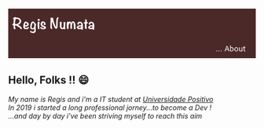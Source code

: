 ![](https://github.com/rnumata/rnumata/blob/master/git.png)
</br>
## Hello, Folks !! 😄
_My name is Regis and i'm a IT student at [Universidade Positivo](www.up.edu.br)_</br>
_In 2019 i started a long professional jorney...to become a Dev !_</br>
_...and day by day i've been striving myself to reach this aim_ 



<!--
**rnumata/rnumata** is a ✨ _special_ ✨ repository because its `README.md` (this file) appears on your GitHub profile.

Here are some ideas to get you started:
### Hi there 👋
- 🔭 I’m currently working on ...
- 🌱 I’m currently learning ...
- 👯 I’m looking to collaborate on ...
- 🤔 I’m looking for help with ...
- 💬 Ask me about ...
- 📫 How to reach me: ...
- 😄 Pronouns: ...
- ⚡ Fun fact: ...
-->
